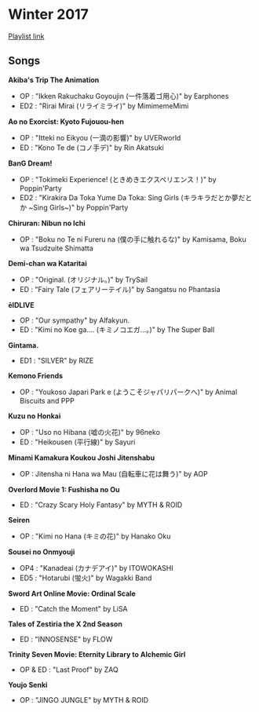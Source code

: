 # Winter 2017

[Playlist link](https://open.spotify.com/user/fz230568w0ccmom2dg3zvxq1h/playlist/6o2jjsEGMEVA07lTOZ9I3P)

## Songs

**Akiba's Trip The Animation**
* OP : "Ikken Rakuchaku Goyoujin (一件落着ゴ用心)" by Earphones
* ED2 : "Rirai Mirai (リライミライ)" by MimimemeMimi

**Ao no Exorcist: Kyoto Fujouou-hen**
* OP : "Itteki no Eikyou (一滴の影響)" by UVERworld
* ED : "Kono Te de (コノ手デ)" by Rin Akatsuki

**BanG Dream!**
* OP : "Tokimeki Experience! (ときめきエクスペリエンス！)" by Poppin'Party
* ED2 : "Kirakira Da Toka Yume Da Toka: Sing Girls (キラキラだとか夢だとか ~Sing Girls~)" by Poppin'Party

**Chiruran: Nibun no Ichi**
* OP : "Boku no Te ni Fureru na (僕の手に触れるな)" by Kamisama, Boku wa Tsudzuite Shimatta

**Demi-chan wa Kataritai**
* OP : "Original. (オリジナル。)" by TrySail
* ED : "Fairy Tale (フェアリーテイル)" by Sangatsu no Phantasia

**ēlDLIVE**
* OP : "Our sympathy" by Alfakyun.
* ED : "Kimi no Koe ga.... (キミノコエガ…。)" by The Super Ball

**Gintama.**
* ED1 : "SILVER" by RIZE

**Kemono Friends**
* OP : "Youkoso Japari Park e (ようこそジャパリパークへ)" by Animal Biscuits and PPP

**Kuzu no Honkai**
* OP : "Uso no Hibana (嘘の火花)" by 96neko
* ED : "Heikousen (平行線)" by Sayuri

**Minami Kamakura Koukou Joshi Jitenshabu**
* OP : Jitensha ni Hana wa Mau (自転車に花は舞う)" by AOP

**Overlord Movie 1: Fushisha no Ou**
* ED : "Crazy Scary Holy Fantasy" by MYTH & ROID

**Seiren**
* OP : "Kimi no Hana (キミの花)" by Hanako Oku

**Sousei no Onmyouji**
* OP4 : "Kanadeai (カナデアイ)" by ITOWOKASHI
* ED5 : "Hotarubi (蛍火)" by Wagakki Band

**Sword Art Online Movie: Ordinal Scale**
* ED : "Catch the Moment" by LiSA

**Tales of Zestiria the X 2nd Season**
* ED : "INNOSENSE" by FLOW

**Trinity Seven Movie: Eternity Library to Alchemic Girl**
* OP & ED : "Last Proof" by ZAQ

**Youjo Senki**
* OP : "JINGO JUNGLE" by MYTH & ROID
